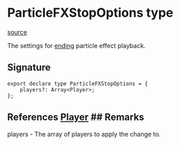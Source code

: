 # ParticleFXStopOptions type

[source](https://developers.meta.com/horizon-worlds/reference/2.0.0/core_particlefxstopoptions)

The settings for [ending](/horizon-worlds/reference/2.0.0/core_particlegizmo#stop) particle effect playback.

## Signature

```
export declare type ParticleFXStopOptions = {
    players?: Array<Player>;
};
```

## References [Player](/horizon-worlds/reference/2.0.0/core_player) ## Remarks

players - The array of players to apply the change to.